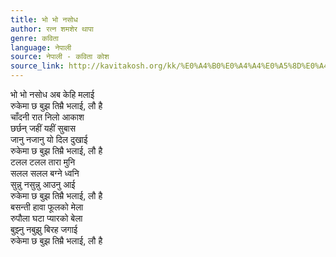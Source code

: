 ```yaml
---
title: भो भो नसोध
author: रत्न शमशेर थापा
genre: कविता
language: नेपाली
source: नेपाली - कविता कोश
source_link: http://kavitakosh.org/kk/%E0%A4%B0%E0%A4%A4%E0%A5%8D%E0%A4%A8_%E0%A4%B6%E0%A4%AE%E0%A4%B6%E0%A5%87%E0%A4%B0_%E0%A4%A5%E0%A4%BE%E0%A4%AA%E0%A4%BE
---
```


भो भो नसोध अब केहि मलाई  
रुकेमा छ बुझ तिम्रै भलाई, लौ है  
चाँदनी रात निलो आकाश  
छर्छन् जहीं यहीं सुबास  
जानु नजानु यो दिल दुखाई  
रुकेमा छ बुझ तिम्रै भलाई, लौ है  
टलल टलल तारा मुनि  
सलल सलल बग्ने ध्वनि  
सुन्नु नसुन्नु आउनु आई  
रुकेमा छ बुझ तिम्रै भलाई, लौ है  
बसन्ती हावा फूलको मेला  
रुपौला घटा प्यारको बेला  
बुझ्नु नबुझु बिरह जगाई  
रुकेमा छ बुझ तिम्रै भलाई, लौ है

